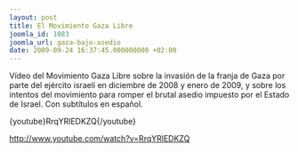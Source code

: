 ```yaml
---
layout: post
title: El Movimiento Gaza Libre
joomla_id: 1083
joomla_url: gaza-bajo-asedio
date: 2009-09-24 16:37:45.000000000 +02:00
---
```

<p>Vídeo del Movimiento Gaza Libre sobre la invasión de la franja de Gaza por parte del ejército israelí en diciembre de 2008 y enero de 2009, y sobre los intentos del movimiento para romper el brutal asedio impuesto por el Estado de Israel. Con subtítulos en español.</p>
<p>{youtube}RrqYRlEDKZQ{/youtube}</p>
<p><a target="_blank" href="http://www.youtube.com/watch?v=RrqYRlEDKZQ">http://www.youtube.com/watch?v=RrqYRlEDKZQ</a></p>
<p> </p>
<p> </p>
